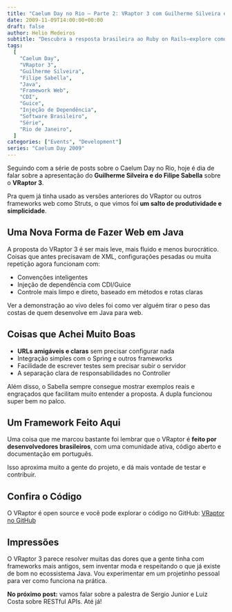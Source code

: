 ```yaml
---
title: "Caelum Day no Rio – Parte 2: VRaptor 3 com Guilherme Silveira e Filipe Sabella"
date: 2009-11-09T14:00:00+00:00
draft: false
author: Helio Medeiros
subtitle: "Descubra a resposta brasileira ao Ruby on Rails—explore como a filosofia convenção-sobre-configuração do VRaptor 3 e abordagem dirigida por anotações fazem o desenvolvimento web Java parecer surpreendentemente elegante e produtivo"
tags:
  [
    "Caelum Day",
    "VRaptor 3",
    "Guilherme Silveira",
    "Filipe Sabella",
    "Java",
    "Framework Web",
    "CDI",
    "Guice",
    "Injeção de Dependência",
    "Software Brasileiro",
    "Série",
    "Rio de Janeiro",
  ]
categories: ["Events", "Development"]
series: "Caelum Day 2009"
---
```


Seguindo com a série de posts sobre o Caelum Day no Rio, hoje é dia de falar sobre a apresentação do **Guilherme Silveira e do Filipe Sabella** sobre o **VRaptor 3**.

Pra quem já tinha usado as versões anteriores do VRaptor ou outros frameworks web como Struts, o que vimos foi **um salto de produtividade e simplicidade**.

## Uma Nova Forma de Fazer Web em Java

A proposta do VRaptor 3 é ser mais leve, mais fluido e menos burocrático.
Coisas que antes precisavam de XML, configurações pesadas ou muita repetição agora funcionam com:

- Convenções inteligentes
- Injeção de dependência com CDI/Guice
- Controle mais limpo e direto, baseado em métodos e rotas claras

Ver a demonstração ao vivo deles foi como ver alguém tirar o peso das costas de quem desenvolve em Java para web.

## Coisas que Achei Muito Boas

- **URLs amigáveis e claras** sem precisar configurar nada
- Integração simples com o Spring e outros frameworks
- Facilidade de escrever testes sem precisar subir o servidor
- A separação clara de responsabilidades no Controller

Além disso, o Sabella sempre consegue mostrar exemplos reais e engraçados que facilitam muito entender a proposta. A dupla funcionou super bem no palco.

## Um Framework Feito Aqui

Uma coisa que me marcou bastante foi lembrar que o VRaptor é **feito por desenvolvedores brasileiros**, com uma comunidade ativa, código aberto e documentação em português.

Isso aproxima muito a gente do projeto, e dá mais vontade de testar e contribuir.

## Confira o Código

O VRaptor é open source e você pode explorar o código no GitHub:
[VRaptor no GitHub](https://github.com/caelum/vraptor)

## Impressões

O VRaptor 3 parece resolver muitas das dores que a gente tinha com frameworks mais antigos, sem inventar moda e respeitando o que já existe de bom no ecossistema Java. Vou experimentar em um projetinho pessoal para ver como funciona na prática.

**No próximo post:** vamos falar sobre a palestra de Sergio Junior e Luiz Costa sobre RESTful APIs. Até já!
